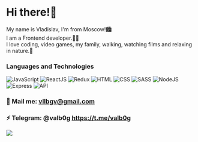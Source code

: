 # Hi there!👋

My name is Vladislav, I'm from Moscow!🏙 <br />
I am a Frontend developer.👨‍💻 <br />
I love coding, video games, my family, walking, watching films and relaxing in nature.🕺 <br />


### Languages and Technologies
![JavaScript](https://img.shields.io/badge/-JavaScript-090909?style=for-the-badge&logo=JavaScript)
![ReactJS](https://img.shields.io/badge/-React-090909?style=for-the-badge&logo=React)
![Redux](https://img.shields.io/badge/-Redux-090909?style=for-the-badge&logo=Redux)
![HTML](https://img.shields.io/badge/-HTML-090909?style=for-the-badge&logo=html5)
![CSS](https://img.shields.io/badge/-CSS-090909?style=for-the-badge&logo=css3)
![SASS](https://img.shields.io/badge/-SASS-090909?style=for-the-badge&logo=sass)
![NodeJS](https://img.shields.io/badge/-NodeJs-090909?style=for-the-badge&logo=Node)
![Express](https://img.shields.io/badge/-Express-090909?style=for-the-badge&logo=Express)
![API](https://img.shields.io/badge/-REST&#032;API-090909?style=for-the-badge)

### 💬 Mail me: vllbgv@gmail.com
### ⚡️ Telegram: @valb0g https://t.me/valb0g

![](https://visitor-badge.glitch.me/badge?page_id=Valb0g)
